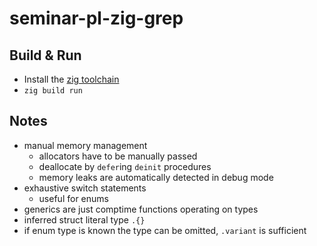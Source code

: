 # seminar-pl-zig-grep

## Build & Run
- Install the [zig toolchain](https://ziglang.org/download)
- `zig build run`

## Notes
- manual memory management
    - allocators have to be manually passed
    - deallocate by `defer`ing `deinit` procedures
    - memory leaks are automatically detected in debug mode
- exhaustive switch statements
    - useful for enums
- generics are just comptime functions operating on types
- inferred struct literal type `.{}`
- if enum type is known the type can be omitted, `.variant` is sufficient
